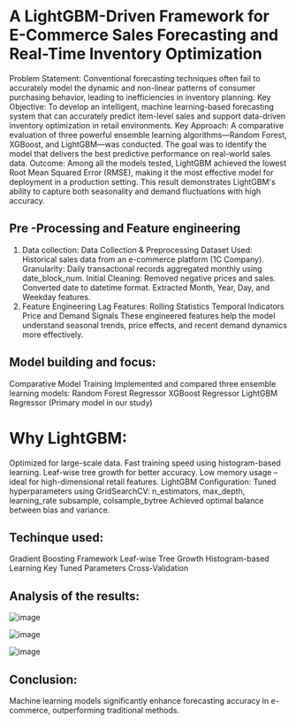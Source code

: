 # A LightGBM-Driven Framework for E-Commerce Sales Forecasting and Real-Time Inventory Optimization

Problem Statement:
Conventional forecasting techniques often fail to accurately model the dynamic and non-linear patterns of consumer purchasing behavior, leading to inefficiencies in inventory planning.
Key Objective:
To develop an intelligent, machine learning-based forecasting system that can accurately predict item-level sales and support data-driven inventory optimization in retail environments.
Key Approach:
A comparative evaluation of three powerful ensemble learning algorithms—Random Forest, XGBoost, and LightGBM—was conducted. The goal was to identify the model that delivers the best predictive performance on real-world sales data.
Outcome:
Among all the models tested, LightGBM achieved the lowest Root Mean Squared Error (RMSE), making it the most effective model for deployment in a production setting.
 This result demonstrates LightGBM's ability to capture both seasonality and demand fluctuations with high accuracy.
## Pre -Processing and Feature engineering
1. Data collection:
   Data Collection & Preprocessing
Dataset Used: Historical sales data from an e-commerce platform (1C Company).
Granularity: Daily transactional records aggregated monthly using date_block_num.
Initial Cleaning:
Removed negative prices and sales.
Converted date to datetime format.
Extracted Month, Year, Day, and Weekday features.
2. Feature Engineering
   Lag Features: 
Rolling Statistics
Temporal Indicators
Price and Demand Signals
These engineered features help the model understand seasonal trends, price effects, and recent demand dynamics more effectively.
## Model building and focus:
Comparative Model Training
Implemented and compared three ensemble learning models:
Random Forest Regressor
 XGBoost Regressor
 LightGBM Regressor (Primary model in our study)
# Why LightGBM:
Optimized for large-scale data.
Fast training speed using histogram-based learning.
Leaf-wise tree growth for better accuracy.
Low memory usage – ideal for high-dimensional retail features.
LightGBM Configuration:
Tuned hyperparameters using GridSearchCV:
n_estimators, max_depth, learning_rate
subsample, colsample_bytree
Achieved optimal balance between bias and variance.
## Techinque used:
Gradient Boosting Framework
Leaf-wise Tree Growth
Histogram-based Learning
Key Tuned Parameters
Cross-Validation

## Analysis of the results:
![image](https://github.com/user-attachments/assets/bdfecbde-879e-431a-96f5-4d1b97541341)

![image](https://github.com/user-attachments/assets/2f070514-e6e2-4968-82f1-d5c46f5b5500)


![image](https://github.com/user-attachments/assets/4f759927-bc4c-45d5-b6e9-729cbc4b684b)

## Conclusion:
Machine learning models significantly enhance forecasting accuracy in e-commerce, outperforming traditional methods.
